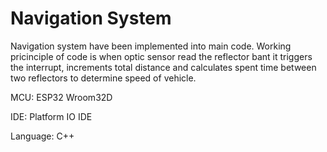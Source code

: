 # Navigation System

Navigation system have been implemented into main code. Working pricinciple of code is when optic sensor read the reflector bant it triggers the interrupt, increments total distance and calculates spent time between two reflectors to determine speed of vehicle.

MCU: ESP32 Wroom32D


IDE: Platform IO IDE


Language: C++
